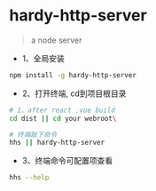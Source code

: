 # hardy-http-server
>a node server

- 1、全局安装
```bash 
npm install -g hardy-http-server
```
- 2、打开终端, cd到项目根目录
```bash
# 1、after react ,vue build
cd dist || cd your webroot\

# 终端敲下命令
hhs || hardy-http-server
```
- 3、终端命令可配置项查看
```bash
hhs --help
```
